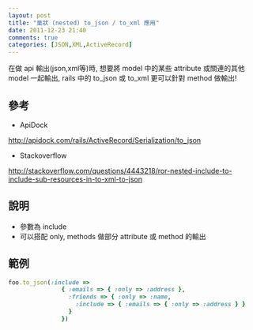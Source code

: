 ```yaml
---
layout: post
title: "巢狀 (nested) to_json / to_xml 應用"
date: 2011-12-23 21:40
comments: true
categories: [JSON,XML,ActiveRecord]
---
```


在做 api 輸出(json,xml等)時, 想要將 model 中的某些 attribute 或關連的其他 model 一起輸出, rails 中的 to_json 或 to_xml 更可以針對 method 做輸出!

<!-- more -->

## 參考

* ApiDock

<a href="http://apidock.com/rails/ActiveRecord/Serialization/to_json" target="_blank">http://apidock.com/rails/ActiveRecord/Serialization/to_json</a>

* Stackoverflow

<a href="http://stackoverflow.com/questions/4443218/ror-nested-include-to-include-sub-resources-in-to-xml-to-json" target="_blank">http://stackoverflow.com/questions/4443218/ror-nested-include-to-include-sub-resources-in-to-xml-to-json</a>

## 說明

* 參數為 include
* 可以搭配 only, methods 做部分 attribute 或 method 的輸出

## 範例

```ruby
foo.to_json(:include => 
               { :emails => { :only => :address }, 
	             :friends => { :only => :name, 
		           :include => { :emails => { :only => :address } } 
		         }
		       })
```
